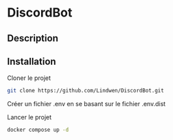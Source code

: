 # DiscordBot
 
## Description

## Installation

Cloner le projet

```bash
git clone https://github.com/Lindwen/DiscordBot.git
```

Créer un fichier .env en se basant sur le fichier .env.dist

Lancer le projet
```bash
docker compose up -d
```